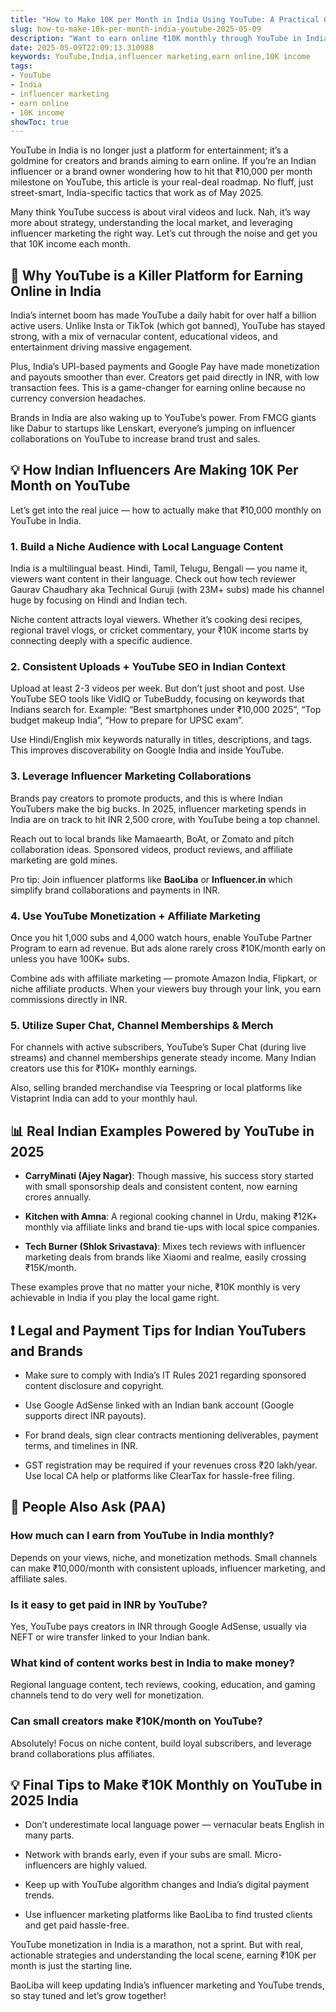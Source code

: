 ```yaml
---
title: "How to Make 10K per Month in India Using YouTube: A Practical Guide for Influencers and Brands"
slug: how-to-make-10k-per-month-india-youtube-2025-05-09
description: "Want to earn online ₹10K monthly through YouTube in India? This guide breaks down influencer marketing, local payment methods, and real examples from 2025 to help you crack the code."
date: 2025-05-09T22:09:13.310988
keywords: YouTube,India,influencer marketing,earn online,10K income
tags:
- YouTube
- India
- influencer marketing
- earn online
- 10K income
showToc: true
---
```


YouTube in India is no longer just a platform for entertainment; it’s a goldmine for creators and brands aiming to earn online. If you’re an Indian influencer or a brand owner wondering how to hit that ₹10,000 per month milestone on YouTube, this article is your real-deal roadmap. No fluff, just street-smart, India-specific tactics that work as of May 2025.

Many think YouTube success is about viral videos and luck. Nah, it’s way more about strategy, understanding the local market, and leveraging influencer marketing the right way. Let’s cut through the noise and get you that 10K income each month.

## 📢 Why YouTube is a Killer Platform for Earning Online in India

India’s internet boom has made YouTube a daily habit for over half a billion active users. Unlike Insta or TikTok (which got banned), YouTube has stayed strong, with a mix of vernacular content, educational videos, and entertainment driving massive engagement.

Plus, India’s UPI-based payments and Google Pay have made monetization and payouts smoother than ever. Creators get paid directly in INR, with low transaction fees. This is a game-changer for earning online because no currency conversion headaches.

Brands in India are also waking up to YouTube’s power. From FMCG giants like Dabur to startups like Lenskart, everyone’s jumping on influencer collaborations on YouTube to increase brand trust and sales.

## 💡 How Indian Influencers Are Making 10K Per Month on YouTube

Let’s get into the real juice — how to actually make that ₹10,000 monthly on YouTube in India.

### 1. Build a Niche Audience with Local Language Content

India is a multilingual beast. Hindi, Tamil, Telugu, Bengali — you name it, viewers want content in their language. Check out how tech reviewer Gaurav Chaudhary aka Technical Guruji (with 23M+ subs) made his channel huge by focusing on Hindi and Indian tech.

Niche content attracts loyal viewers. Whether it’s cooking desi recipes, regional travel vlogs, or cricket commentary, your ₹10K income starts by connecting deeply with a specific audience.

### 2. Consistent Uploads + YouTube SEO in Indian Context

Upload at least 2-3 videos per week. But don’t just shoot and post. Use YouTube SEO tools like VidIQ or TubeBuddy, focusing on keywords that Indians search for. Example: “Best smartphones under ₹10,000 2025”, “Top budget makeup India”, “How to prepare for UPSC exam”.

Use Hindi/English mix keywords naturally in titles, descriptions, and tags. This improves discoverability on Google India and inside YouTube.

### 3. Leverage Influencer Marketing Collaborations

Brands pay creators to promote products, and this is where Indian YouTubers make the big bucks. In 2025, influencer marketing spends in India are on track to hit INR 2,500 crore, with YouTube being a top channel.

Reach out to local brands like Mamaearth, BoAt, or Zomato and pitch collaboration ideas. Sponsored videos, product reviews, and affiliate marketing are gold mines.

Pro tip: Join influencer platforms like **BaoLiba** or **Influencer.in** which simplify brand collaborations and payments in INR.

### 4. Use YouTube Monetization + Affiliate Marketing

Once you hit 1,000 subs and 4,000 watch hours, enable YouTube Partner Program to earn ad revenue. But ads alone rarely cross ₹10K/month early on unless you have 100K+ subs.

Combine ads with affiliate marketing — promote Amazon India, Flipkart, or niche affiliate products. When your viewers buy through your link, you earn commissions directly in INR.

### 5. Utilize Super Chat, Channel Memberships & Merch

For channels with active subscribers, YouTube’s Super Chat (during live streams) and channel memberships generate steady income. Many Indian creators use this for ₹10K+ monthly earnings.

Also, selling branded merchandise via Teespring or local platforms like Vistaprint India can add to your monthly haul.

## 📊 Real Indian Examples Powered by YouTube in 2025

- **CarryMinati (Ajey Nagar)**: Though massive, his success story started with small sponsorship deals and consistent content, now earning crores annually.

- **Kitchen with Amna**: A regional cooking channel in Urdu, making ₹12K+ monthly via affiliate links and brand tie-ups with local spice companies.

- **Tech Burner (Shlok Srivastava)**: Mixes tech reviews with influencer marketing deals from brands like Xiaomi and realme, easily crossing ₹15K/month.

These examples prove that no matter your niche, ₹10K monthly is very achievable in India if you play the local game right.

## ❗ Legal and Payment Tips for Indian YouTubers and Brands

- Make sure to comply with India’s IT Rules 2021 regarding sponsored content disclosure and copyright.

- Use Google AdSense linked with an Indian bank account (Google supports direct INR payouts).

- For brand deals, sign clear contracts mentioning deliverables, payment terms, and timelines in INR.

- GST registration may be required if your revenues cross ₹20 lakh/year. Use local CA help or platforms like ClearTax for hassle-free filing.

## 📣 People Also Ask (PAA)

### How much can I earn from YouTube in India monthly?

Depends on your views, niche, and monetization methods. Small channels can make ₹10,000/month with consistent uploads, influencer marketing, and affiliate sales.

### Is it easy to get paid in INR by YouTube?

Yes, YouTube pays creators in INR through Google AdSense, usually via NEFT or wire transfer linked to your Indian bank.

### What kind of content works best in India to make money?

Regional language content, tech reviews, cooking, education, and gaming channels tend to do very well for monetization.

### Can small creators make ₹10K/month on YouTube?

Absolutely! Focus on niche content, build loyal subscribers, and leverage brand collaborations plus affiliates.

## 💡 Final Tips to Make ₹10K Monthly on YouTube in 2025 India

- Don’t underestimate local language power — vernacular beats English in many parts.

- Network with brands early, even if your subs are small. Micro-influencers are highly valued.

- Keep up with YouTube algorithm changes and India’s digital payment trends.

- Use influencer marketing platforms like BaoLiba to find trusted clients and get paid hassle-free.

YouTube monetization in India is a marathon, not a sprint. But with real, actionable strategies and understanding the local scene, earning ₹10K per month is just the starting line.

BaoLiba will keep updating India’s influencer marketing and YouTube trends, so stay tuned and let’s grow together!